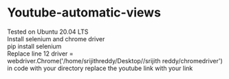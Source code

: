 # Youtube-automatic-views
Tested on Ubuntu 20.04 LTS<br>
Install selenium and chrome driver<br>
pip install selenium<br>
Replace line 12 driver = webdriver.Chrome('/home/srijithreddy/Desktop//srijith reddy/chromedriver') in code with your directory
replace the youtube link with your link
